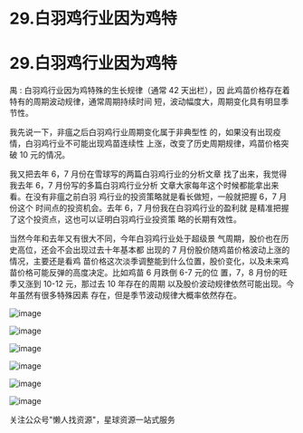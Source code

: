 # 29.白羽鸡行业因为鸡特

# 29.白羽鸡行业因为鸡特

禺 : 白羽鸡行业因为鸡特殊的生长规律（通常 42 天出栏），因 此鸡苗价格存在着特有的周期波动规律，通常周期持续时间 短，波动幅度大，周期变化具有明显季节性。

我先说一下，非瘟之后白羽鸡行业周期变化属于非典型性 的，如果没有出现疫情，白羽鸡行业不可能出现鸡苗连续性 上涨，改变了历史周期规律，鸡苗价格突破 10 元的情况。

我又把去年 6，7 月份在雪球写的两篇白羽鸡行业的分析文章 找了出来，我觉得我去年 6，7 月份写的多篇白羽鸡行业分析 文章大家每年这个时候都能拿出来看。在没有非瘟之前白羽 鸡行业的投资策略就是看长做短，一般就把握 6，7 月份这个 时间点的投资机会。去年 6，7 月份我在白羽鸡行业的盈利就 是精准把握了这个投资点，这也可以证明白羽鸡行业投资策 略的长期有效性。

当然今年和去年又有很大不同，今年白羽鸡行业处于超级景 气周期，股价也在历史高位，还会不会出现过去十年基本都 出现的 7 月份股价随鸡苗价格波动上涨的情况，主要还是看鸡 苗价格这次淡季调整能到什么位置，股价变化，以及未来鸡 苗价格可能反弹的高度决定。比如鸡苗 6 月跌倒 6-7 元的位 置，7，8 月份的旺季又涨到 10-12 元，那过去 10 年存在的周期 以及股价波动规律依然可能出现。今年虽然有很多特殊因素 存在，但是季节波动规律大概率依然存在。

![image](img/Image_032.png)

![image](img/Image_033.png)

![image](img/Image_034.png)

![image](img/Image_035.png)

![image](img/Image_036.png)

![image](img/Image_037.png)

关注公众号"懒人找资源"，星球资源一站式服务